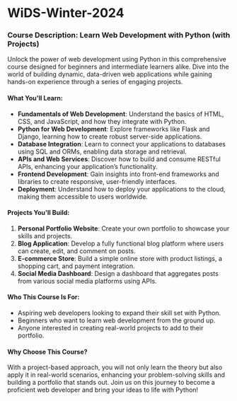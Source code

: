 # WiDS-Winter-2024

### Course Description: Learn Web Development with Python (with Projects)

Unlock the power of web development using Python in this comprehensive course designed for beginners and intermediate learners alike. Dive into the world of building dynamic, data-driven web applications while gaining hands-on experience through a series of engaging projects.

#### What You'll Learn:

- **Fundamentals of Web Development**: Understand the basics of HTML, CSS, and JavaScript, and how they integrate with Python.
- **Python for Web Development**: Explore frameworks like Flask and Django, learning how to create robust server-side applications.
- **Database Integration**: Learn to connect your applications to databases using SQL and ORMs, enabling data storage and retrieval.
- **APIs and Web Services**: Discover how to build and consume RESTful APIs, enhancing your application’s functionality.
- **Frontend Development**: Gain insights into front-end frameworks and libraries to create responsive, user-friendly interfaces.
- **Deployment**: Understand how to deploy your applications to the cloud, making them accessible to users worldwide.

#### Projects You'll Build:

1. **Personal Portfolio Website**: Create your own portfolio to showcase your skills and projects.
2. **Blog Application**: Develop a fully functional blog platform where users can create, edit, and comment on posts.
3. **E-commerce Store**: Build a simple online store with product listings, a shopping cart, and payment integration.
4. **Social Media Dashboard**: Design a dashboard that aggregates posts from various social media platforms using APIs.

#### Who This Course Is For:

- Aspiring web developers looking to expand their skill set with Python.
- Beginners who want to learn web development from the ground up.
- Anyone interested in creating real-world projects to add to their portfolio.

#### Why Choose This Course?

With a project-based approach, you will not only learn the theory but also apply it in real-world scenarios, enhancing your problem-solving skills and building a portfolio that stands out. Join us on this journey to become a proficient web developer and bring your ideas to life with Python!
